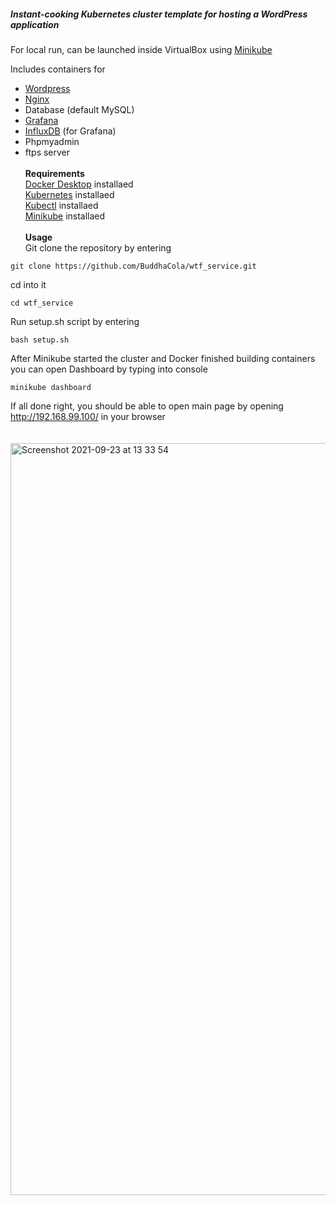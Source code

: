 ##### Instant-cooking Kubernetes cluster template for hosting a WordPress application

For local run, can be launched inside VirtualBox using [Minikube](https://minikube.sigs.k8s.io/docs/start/)

Includes containers for
- [Wordpress](https://wordpress.org/)
- [Nginx](https://www.nginx.com/)
- Database (default MySQL)
- [Grafana](https://grafana.com/)
- [InfluxDB](https://www.influxdata.com/) (for Grafana)
- Phpmyadmin
- ftps server
\
\
**Requirements**\
[Docker Desktop](https://www.docker.com/products/docker-desktop) installaed\
[Kubernetes](https://kubernetes.io/releases/download/) installaed\
[Kubectl](https://kubernetes.io/docs/reference/kubectl/kubectl/) installaed\
[Minikube](https://minikube.sigs.k8s.io/docs/start/) installaed\
\
**Usage**\
Git clone the repository by entering
```
git clone https://github.com/BuddhaCola/wtf_service.git
```
cd into it
```
cd wtf_service
```
Run setup.sh script by entering
```
bash setup.sh
```
After Minikube started the cluster and Docker finished building containers you can open Dashboard by typing into console
```
minikube dashboard
```
If all done right, you should be able to open main page by opening http://192.168.99.100/ in your browser\
\
\
<img width="1203" alt="Screenshot 2021-09-23 at 13 33 54" src="https://user-images.githubusercontent.com/63592194/134493702-a4b39b57-bff8-49d0-82d8-3b8a8ead5c03.png">
